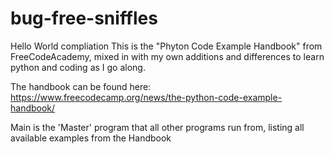 # bug-free-sniffles
Hello World compliation
This is the "Phyton Code Example Handbook" from FreeCodeAcademy,
mixed in with my own additions and differences to learn python and coding as I go along.

The handbook can be found here: https://www.freecodecamp.org/news/the-python-code-example-handbook/

Main is the 'Master' program that all other programs run from, listing all available examples from the Handbook
